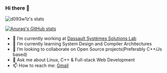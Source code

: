 ### Hi there 👋

![d093w1z's stats](https://komarev.com/ghpvc/?username=d093w1z&style=flat-square)

[![Anurag's GitHub stats](https://github-readme-stats.vercel.app/api?username=d093w1z&theme=dark&show_icons=true)](https://github.com/anuraghazra/github-readme-stats)

- 🔭 I’m currently working at [Dassault Systèmes Solutions Lab](https://3ds.com)
- 🌱 I’m currently learning System Design and Compiler Architectures
- 👯 I’m looking to collaborate on Open Source projects(Preferably C++/Js based)
- 💬 Ask me about Linux, C++ & Full-stack Web Development
- 📫 How to reach me: [Gmail](mailto:mukeshtandale171@gmail.com?subject=[GitHub])

